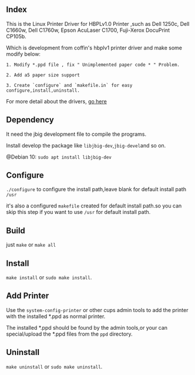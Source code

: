 Index
-----
This is the Linux Printer Driver for HBPLv1.0 Printer ,such as Dell 1250c, Dell C1660w, Dell C1760w, Epson AcuLaser C1700, Fuji-Xerox DocuPrint CP105b.

Which is development from coffin's hbplv1 printer driver and make some modify below:

```
1. Modify *.ppd file , fix " Unimplemented paper code * " Problem.

2. Add a5 paper size support

3. Create `configure` and `makefile.in` for easy configure,install,uninstall.
```

For more detail about the drivers, [go here](http://www.dechifro.org/hbpl)

Dependency
-----
It need the jbig development file to compile the programs.

Install develop the package like `libjbig-dev`,`jbig-devel`and so on.

@Debian 10: `sudo apt install libjbig-dev`

Configure
-----
`./configure` to configure the install path,leave blank for default install path `/usr`

it's also a configured `makefile` created for default install path.so you can skip this step if you want to use `/usr` for default install path.

Build
-----
just `make` or `make all`

Install
-----
`make install` or `sudo make install`.

Add Printer
-----
Use the `system-config-printer` or other cups admin tools to add the printer with the installed *.ppd as normal printer.

The installed *.ppd should be found by the admin tools,or your can special/upload the *.ppd files from the `ppd` directory.

Uninstall
-----
`make uninstall` or `sudo make uninstall`.

